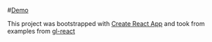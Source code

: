 #[Demo](https://cherylqian.github.io/drunk-vision)

This project was bootstrapped with [Create React App](https://github.com/facebook/create-react-app) and took from examples from [gl-react](https://github.com/gre/gl-react)
